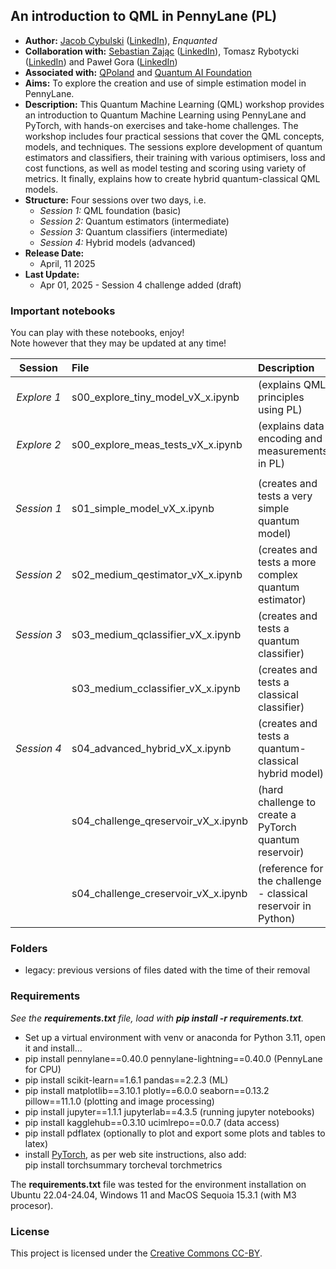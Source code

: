 ## An introduction to QML in PennyLane (PL)
- **Author:** [Jacob Cybulski](https://jacobcybulski.com/) ([LinkedIn](https://www.linkedin.com/in/jacobcybulski/)), *Enquanted*
- **Collaboration with:**
      [Sebastian Zając](https://sebastianzajac.pl/) ([LinkedIn](https://www.linkedin.com/in/sebastianzajac/)),
      Tomasz Rybotycki ([LinkedIn](https://www.linkedin.com/in/tomasz-rybotycki-01192582/)) and
      Paweł Gora ([LinkedIn](https://www.linkedin.com/in/pawelgora/))
- **Associated with:** [QPoland](https://qworld.net/qpoland/) and [Quantum AI Foundation](https://www.qaif.org/)
- **Aims:** To explore the creation and use of simple estimation model in PennyLane.
- **Description:** This Quantum Machine Learning (QML) workshop provides an introduction to Quantum Machine Learning using PennyLane and PyTorch, with hands-on exercises and take-home challenges. The workshop includes four practical sessions that cover the QML concepts, models, and techniques. The sessions explore development of quantum estimators and classifiers, their training with various optimisers, loss and cost functions, as well as model testing and scoring using variety of metrics. It finally, explains how to create hybrid quantum-classical QML models.
- **Structure:** Four sessions over two days, i.e.
  - *Session 1:* QML foundation (basic)
  - *Session 2:* Quantum estimators (intermediate)
  - *Session 3:* Quantum classifiers (intermediate)
  - *Session 4:* Hybrid models (advanced)
- **Release Date:**
  - April, 11 2025
- **Last Update:**
  - Apr 01, 2025 - Session 4 challenge added (draft)

### Important notebooks

You can play with these notebooks, enjoy!<br>
Note however that they may be updated at any time!

| Session | File | Description |
| :-: | :- | :- |
| *Explore&nbsp;1* | s00_explore_tiny_model_vX_x.ipynb | (explains QML principles using PL) |
| *Explore&nbsp;2* | s00_explore_meas_tests_vX_x.ipynb | (explains data encoding and measurements in PL) |
|  |  |  |
| *Session&nbsp;1* | s01_simple_model_vX_x.ipynb | (creates and tests a very simple quantum model) |
| *Session&nbsp;2* | s02_medium_qestimator_vX_x.ipynb | (creates and tests a more complex quantum estimator) |
| *Session&nbsp;3* | s03_medium_qclassifier_vX_x.ipynb | (creates and tests a quantum classifier) |
|  | s03_medium_cclassifier_vX_x.ipynb | (creates and tests a classical classifier) |
| *Session&nbsp;4* | s04_advanced_hybrid_vX_x.ipynb | (creates and tests a quantum-classical hybrid model) |
|  | s04_challenge_qreservoir_vX_x.ipynb | (hard challenge to create a PyTorch quantum reservoir) |
|  | s04_challenge_creservoir_vX_x.ipynb | (reference for the challenge - classical reservoir in Python) |

### Folders
- legacy: previous versions of files dated with the time of their removal
  
### Requirements
_See the **requirements.txt** file, load with **pip install -r requirements.txt**._
- Set up a virtual environment with venv or anaconda for Python 3.11, open it and install...
- pip install pennylane==0.40.0 pennylane-lightning==0.40.0 (PennyLane for CPU)
- pip install scikit-learn==1.6.1 pandas==2.2.3 (ML)
- pip install matplotlib==3.10.1 plotly==6.0.0 seaborn==0.13.2 pillow==11.1.0 (plotting and image processing)
- pip install jupyter==1.1.1 jupyterlab==4.3.5 (running jupyter notebooks)
- pip install kagglehub==0.3.10 ucimlrepo==0.0.7 (data access)
- pip install pdflatex (optionally to plot and export some plots and tables to latex)
- install [PyTorch](https://pytorch.org/get-started/locally/), as per web site instructions, also add:<br>
  pip install torchsummary torcheval torchmetrics

The **requirements.txt** file was tested for the environment installation on 
Ubuntu 22.04-24.04, Windows 11 and MacOS Sequoia 15.3.1 (with M3 procesor).

### License
This project is licensed under the [Creative Commons CC-BY](https://creativecommons.org/licenses/by/4.0/).